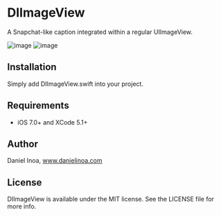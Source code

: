 DIImageView
===========

A Snapchat-like caption integrated within a regular UIImageView.

![image](https://github.com/danielinoa/DIImageView/blob/master/Screenshots/ss1.png)
![image](https://github.com/danielinoa/DIImageView/blob/master/Screenshots/ss2.png)

Installation
------------

Simply add DIImageView.swift into your project.

## Requirements

* iOS 7.0+ and XCode 5.1+

Author
------

Daniel Inoa, www.danielinoa.com

## License

DIImageView is available under the MIT license. See the LICENSE file for more info.

